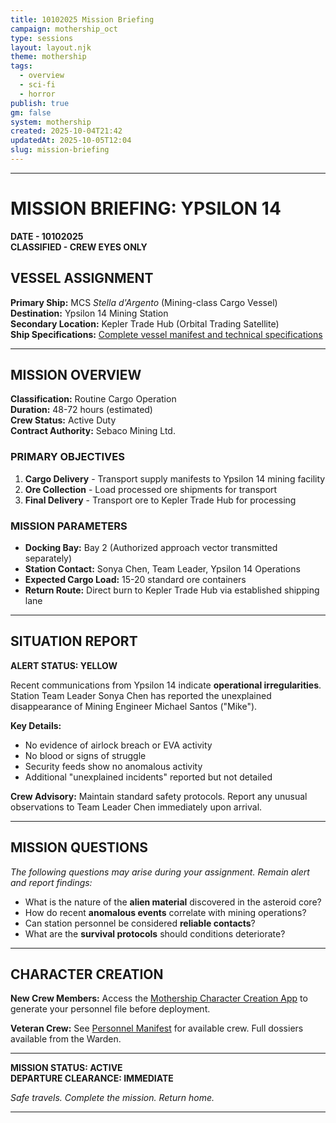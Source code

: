 ```yaml
---
title: 10102025 Mission Briefing
campaign: mothership_oct
type: sessions
layout: layout.njk
theme: mothership
tags:
  - overview
  - sci-fi
  - horror
publish: true
gm: false
system: mothership
created: 2025-10-04T21:42
updatedAt: 2025-10-05T12:04
slug: mission-briefing
---
```


***

# MISSION BRIEFING: YPSILON 14
**DATE - 10102025**  
**CLASSIFIED - CREW EYES ONLY**

## VESSEL ASSIGNMENT
**Primary Ship:** MCS *Stella d'Argento* (Mining-class Cargo Vessel)  
**Destination:** Ypsilon 14 Mining Station  
**Secondary Location:** Kepler Trade Hub (Orbital Trading Satellite)  
**Ship Specifications:** [Complete vessel manifest and technical specifications](/stella-dargento/)
***

## MISSION OVERVIEW
**Classification:** Routine Cargo Operation  
**Duration:** 48-72 hours (estimated)  
**Crew Status:** Active Duty  
**Contract Authority:** Sebaco Mining Ltd.  

### PRIMARY OBJECTIVES
1. **Cargo Delivery** - Transport supply manifests to Ypsilon 14 mining facility
2. **Ore Collection** - Load processed ore shipments for transport
3. **Final Delivery** - Transport ore to Kepler Trade Hub for processing

### MISSION PARAMETERS
- **Docking Bay:** Bay 2 (Authorized approach vector transmitted separately)
- **Station Contact:** Sonya Chen, Team Leader, Ypsilon 14 Operations
- **Expected Cargo Load:** 15-20 standard ore containers
- **Return Route:** Direct burn to Kepler Trade Hub via established shipping lane

***

## SITUATION REPORT
**ALERT STATUS: YELLOW**

Recent communications from Ypsilon 14 indicate **operational irregularities**. Station Team Leader Sonya Chen has reported the unexplained disappearance of Mining Engineer Michael Santos ("Mike"). 

**Key Details:**
- No evidence of airlock breach or EVA activity
- No blood or signs of struggle
- Security feeds show no anomalous activity
- Additional "unexplained incidents" reported but not detailed

**Crew Advisory:** Maintain standard safety protocols. Report any unusual observations to Team Leader Chen immediately upon arrival.

***

## MISSION QUESTIONS
*The following questions may arise during your assignment. Remain alert and report findings:*

- What is the nature of the **alien material** discovered in the asteroid core?
- How do recent **anomalous events** correlate with mining operations?
- Can station personnel be considered **reliable contacts**?
- What are the **survival protocols** should conditions deteriorate?

***

## CHARACTER CREATION
**New Crew Members:** Access the [Mothership Character Creation App](https://www.tuesdayknightgames.com/pages/mothership-companion-app) to generate your personnel file before deployment.

**Veteran Crew:** See [Personnel Manifest](/crew-files/) for available crew. Full dossiers available from the Warden.

***

**MISSION STATUS: ACTIVE**  
**DEPARTURE CLEARANCE: IMMEDIATE**  

*Safe travels. Complete the mission. Return home.*

***
